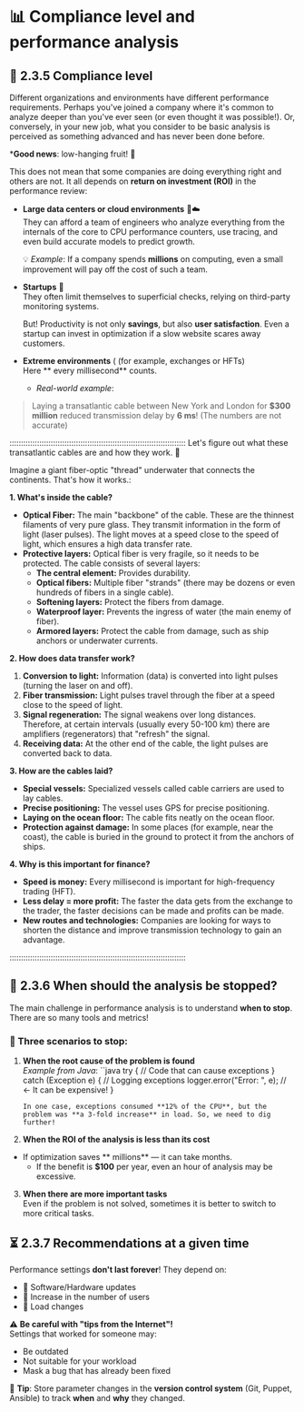 # 📊 Compliance level and performance analysis  

## 🌟 **2.3.5 Compliance level**  

Different organizations and environments have different performance requirements. Perhaps you've joined a company where it's common to analyze deeper than you've ever seen (or even thought it was possible!). Or, conversely, in your new job, what you consider to be basic analysis is perceived as something advanced and has never been done before.  

***Good news**: low-hanging fruit! 🍏  

This does not mean that some companies are doing everything right and others are not. It all depends on **return on investment (ROI)** in the performance review:  

- **Large data centers or cloud environments** 🏢☁️  
  They can afford a team of engineers who analyze everything from the internals of the core to CPU performance counters, use tracing, and even build accurate models to predict growth.  

  💡 *Example*: If a company spends **millions** on computing, even a small improvement will pay off the cost of such a team.  

- **Startups** 🚀  
  They often limit themselves to superficial checks, relying on third-party monitoring systems.  

  But! Productivity is not only **savings**, but also **user satisfaction**. Even a startup can invest in optimization if a slow website scares away customers.  

- **Extreme environments** ( (for example, exchanges or HFTs)  
  Here ** every millisecond** counts.  

  * *Real-world example*:
> Laying a transatlantic cable between New York and London for **$300 million** reduced transmission delay by **6 ms**!  (The numbers are not accurate) 

:::::::::::::::::::::::::::::::::::::::::::::::::::::::::::::::::::::::::::::
Let's figure out what these transatlantic cables are and how they work. 🧐

Imagine a giant fiber-optic "thread" underwater that connects the continents. That's how it works.:

**1. What's inside the cable?**

* **Optical Fiber:** The main "backbone" of the cable. These are the thinnest filaments of very pure glass. They transmit information in the form of light (laser pulses). The light moves at a speed close to the speed of light, which ensures a high data transfer rate.
* **Protective layers:** Optical fiber is very fragile, so it needs to be protected. The cable consists of several layers:
    * **The central element:** Provides durability.
    * **Optical fibers:** Multiple fiber "strands" (there may be dozens or even hundreds of fibers in a single cable).
    * **Softening layers:** Protect the fibers from damage.
    * **Waterproof layer:** Prevents the ingress of water (the main enemy of fiber).
    * **Armored layers:** Protect the cable from damage, such as ship anchors or underwater currents.

**2. How does data transfer work?**

1. **Conversion to light:** Information (data) is converted into light pulses (turning the laser on and off).
2. **Fiber transmission:** Light pulses travel through the fiber at a speed close to the speed of light.
3. **Signal regeneration:** The signal weakens over long distances. Therefore, at certain intervals (usually every 50-100 km) there are amplifiers (regenerators) that "refresh" the signal.
4. **Receiving data:** At the other end of the cable, the light pulses are converted back to data.

**3. How are the cables laid?**

* **Special vessels:** Specialized vessels called cable carriers are used to lay cables.
* **Precise positioning:** The vessel uses GPS for precise positioning.
* **Laying on the ocean floor:** The cable fits neatly on the ocean floor.
* **Protection against damage:** In some places (for example, near the coast), the cable is buried in the ground to protect it from the anchors of ships.

**4. Why is this important for finance?**

* **Speed is money:** Every millisecond is important for high-frequency trading (HFT).
* **Less delay = more profit:** The faster the data gets from the exchange to the trader, the faster decisions can be made and profits can be made.
* **New routes and technologies:** Companies are looking for ways to shorten the distance and improve transmission technology to gain an advantage.
  
:::::::::::::::::::::::::::::::::::::::::::::::::::::::::::::::::::::::::::::

## 🛑 **2.3.6 When should the analysis be stopped?**  

The main challenge in performance analysis is to understand **when to stop**. There are so many tools and metrics!  

### 📌 Three scenarios to stop:  

1. **When the root cause of the problem is found**  
   *Example from Java*:
``java
try {
       // Code that can cause exceptions
   } catch (Exception e) {
       // Logging exceptions
       logger.error("Error: ", e); // <- It can be expensive!
   }
   ```  
   In one case, exceptions consumed **12% of the CPU**, but the problem was **a 3-fold increase** in load. So, we need to dig further!  

2. **When the ROI of the analysis is less than its cost**
- If optimization saves ** millions** — it can take months.  
   - If the benefit is **$100** per year, even an hour of analysis may be excessive.  

3. **When there are more important tasks**  
   Even if the problem is not solved, sometimes it is better to switch to more critical tasks.  

## ⏳ **2.3.7 Recommendations at a given time**  

Performance settings **don't last forever**! They depend on:
- 🔄 Software/Hardware updates  
- 👥 Increase in the number of users  
- 🚀 Load changes  

⚠️ **Be careful with "tips from the Internet"!**  
Settings that worked for someone may:  
- Be outdated  
- Not suitable for your workload  
- Mask a bug that has already been fixed  

🔧 **Tip**:
Store parameter changes in the **version control system** (Git, Puppet, Ansible) to track **when** and **why** they changed.